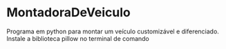 # MontadoraDeVeiculo
Programa em python para montar um veículo customizável e diferenciado.
Instale a biblioteca pillow no terminal de comando
